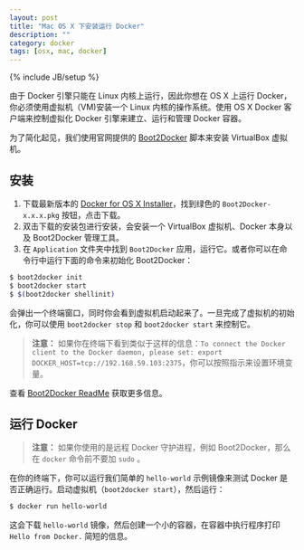 ```yaml
---
layout: post
title: "Mac OS X 下安装运行 Docker"
description: ""
category: docker 
tags: [osx, mac, docker]
---
```

{% include JB/setup %} 

由于 Docker 引擎只能在 Linux 内核上运行，因此你想在 OS X 上运行 Docker，你必须使用虚拟机（VM)安装一个 Linux 内核的操作系统。使用 OS X Docker 客户端来控制虚拟化 Docker 引擎来建立、运行和管理 Docker 容器。

为了简化起见，我们使用官网提供的 [Boot2Docker](https://github.com/boot2docker/boot2docker) 脚本来安装 VirtualBox 虚拟机。

## 安装

1. 下载最新版本的 [Docker for OS X Installer](https://github.com/boot2docker/osx-installer/releases/latest)，找到绿色的 `Boot2Docker-x.x.x.pkg` 按钮，点击下载。
2. 双击下载的安装包进行安装，会安装一个 VirtualBox 虚拟机、Docker 本身以及 Boot2Docker 管理工具。
3. 在 `Application` 文件夹中找到 `Boot2Docker` 应用，运行它。或者你可以在命令行中运行下面的命令来初始化 Boot2Docker：      

``` bash
$ boot2docker init
$ boot2docker start
$ $(boot2docker shellinit)
```

会弹出一个终端窗口，同时你会看到虚拟机启动起来了。一旦完成了虚拟机的初始化，你可以使用 `boot2docker stop` 和 `boot2docker start` 来控制它。

> **注意：** 如果你在终端下看到类似于这样的信息：`To connect the Docker client to the Docker daemon, please set: export  DOCKER_HOST=tcp://192.168.59.103:2375`，你可以按照指示来设置环境变量。

查看 [Boot2Docker ReadMe](https://github.com/boot2docker/boot2docker/blob/master/README.md) 获取更多信息。


## 运行 Docker

>**注意：** 如果你使用的是远程 Docker 守护进程，例如 Boot2Docker，那么在 `docker` 命令前不要加 `sudo` 。

在你的终端下，你可以运行我们简单的 `hello-world` 示例镜像来测试 Docker 是否正确运行。启动虚拟机（`boot2docker start`），然后运行：

``` bash
$ docker run hello-world
```

这会下载 `hello-world` 镜像，然后创建一个小的容器，在容器中执行程序打印 `Hello from Docker.` 简短的信息。










